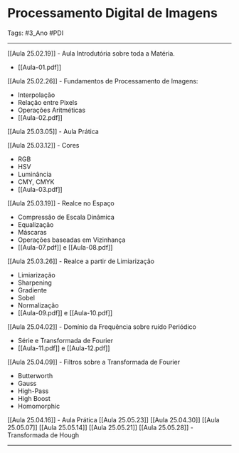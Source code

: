 # Processamento Digital de Imagens

Tags: #3_Ano #PDI 

---

[[Aula 25.02.19]] - Aula Introdutória sobre toda a Matéria.
- [[Aula-01.pdf]]

[[Aula 25.02.26]] - Fundamentos de Processamento de Imagens:
- Interpolação
- Relação entre Pixels
- Operações Aritméticas
- [[Aula-02.pdf]]

[[Aula 25.03.05]] - Aula Prática

[[Aula 25.03.12]] - Cores
- RGB
- HSV
- Luminância
- CMY, CMYK
- [[Aula-03.pdf]]

[[Aula 25.03.19]] - Realce no Espaço
- Compressâo de Escala Dinâmica
- Equalização
- Máscaras
- Operações baseadas em Vizinhança
- [[Aula-07.pdf]] e [[Aula-08.pdf]]

[[Aula 25.03.26]] - Realce a partir de Limiarização
- Limiarização
- Sharpening
- Gradiente
- Sobel
- Normalização
- [[Aula-09.pdf]] e [[Aula-10.pdf]]

[[Aula 25.04.02]] - Domínio da Frequência sobre ruído Periódico
- Série e Transformada de Fourier
- [[Aula-11.pdf]] e [[Aula-12.pdf]]

[[Aula 25.04.09]] - Filtros sobre a Transformada de Fourier
- Butterworth
- Gauss
- High-Pass
- High Boost
- Homomorphic

[[Aula 25.04.16]] - Aula Prática
[[Aula 25.05.23]]
[[Aula 25.04.30]]
[[Aula 25.05.07]]
[[Aula 25.05.14]]
[[Aula 25.05.21]]
[[Aula 25.05.28]] - Transformada de Hough

---
